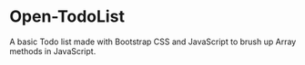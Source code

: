 # Open-TodoList
A basic Todo list made with Bootstrap CSS and JavaScript to brush up Array methods in JavaScript. 
